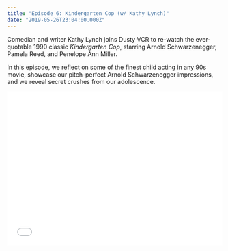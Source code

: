 ```yaml
---
title: "Episode 6: Kindergarten Cop (w/ Kathy Lynch)"
date: "2019-05-26T23:04:00.000Z"
---
```

Comedian and writer Kathy Lynch joins Dusty VCR to re-watch the ever-quotable 1990 classic *Kindergarten Cop*, starring Arnold Schwarzenegger, Pamela Reed, and Penelope Ann Miller.

In this episode, we reflect on some of the finest child acting in any 90s movie, showcase our pitch-perfect Arnold Schwarzenegger impressions, and we reveal secret crushes from our adolescence.

<iframe style="border: none" src="//html5-player.libsyn.com/embed/episode/id/9929258/height/360/theme/legacy/thumbnail/yes/direction/backward/" height="360" width="100%" scrolling="no"  allowfullscreen webkitallowfullscreen mozallowfullscreen oallowfullscreen msallowfullscreen></iframe>

